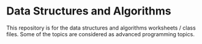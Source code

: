 # Data Structures and Algorithms
  
  This repository is for the data structures and algorithms worksheets / class files. 
  Some of the topics are considered as advanced programming topics.
